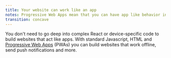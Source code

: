 ```yaml
---
title: Your website can work like an app
notes: Progressive Web Apps mean that you can have app like behavior in your websites without needing to build and maintain two native apps.
transition: concave
---
```


You don't need to go deep into complex React or device-specific code to build websites that act like apps. With standard Javascript, HTML and [Progressive Web Apps](https://web.dev/explore/progressive-web-apps) (PWAs) you can build websites that work offline, send push notifications and more.